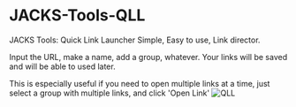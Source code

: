 # JACKS-Tools-QLL
JACKS Tools: Quick Link Launcher
Simple, Easy to use, Link director.

Input the URL, make a name, add a group, whatever.
Your links will be saved and will be able to used later.

This is especially useful if you need to open multiple links at a time, just select a group with multiple links, and click 'Open Link'
![QLL](https://github.com/user-attachments/assets/18b62c07-10c1-46ab-a438-84da5056cbc9)
